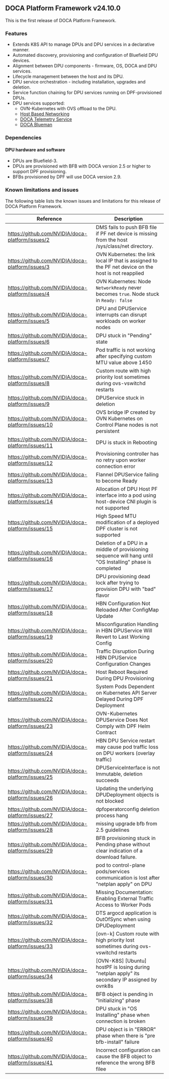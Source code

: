 ## DOCA Platform Framework v24.10.0

This is the first release of DOCA Platform Framework.

### Features

- Extends K8S API to manage DPUs and DPU services in a declarative manner.
- Automated discovery, provisioning and configuration of Bluefield DPU devices.
- Alignment between DPU components - firmware, OS, DOCA and DPU services.
- Lifecycle management between the host and its DPU.
- DPU service orchestration - including installation, upgrades and deletion.
- Service function chaining for DPU services running on DPF-provisioned DPUs.
- DPU services supported:
    - OVN-Kubernetes with OVS offload to the DPU.
    - [Host Based Networking](https://docs.nvidia.com/doca/sdk/nvidia+doca+hbn+service+guide/index.html)
    - [DOCA Telemetry Service](https://docs.nvidia.com/doca/sdk/nvidia+doca+telemetry+service+guide/index.html)
    - [DOCA Blueman](https://docs.nvidia.com/doca/sdk/nvidia+doca+blueman+service+guide/index.html)

### Dependencies

#### DPU hardware and software

- DPUs are Bluefield-3.
- DPUs are provisioned with BFB with DOCA version 2.5 or higher to support DPF provisioning.
- BFBs provisioned by DPF will use DOCA version 2.9.

### Known limitations and issues

The following table lists the known issues and limitations for this release of DOCA Platform Framework.

| Reference                                         | Description                                                                                               |
| ------------------------------------------------- | --------------------------------------------------------------------------------------------------------- |
| https://github.com/NVIDIA/doca-platform/issues/2  | DMS fails to push BFB file if PF net device is missing from the host /sys/class/net directory.            |
| https://github.com/NVIDIA/doca-platform/issues/3  | OVN Kubernetes: the link local IP that is assigned to the PF net device on the host is not reapplied      |
| https://github.com/NVIDIA/doca-platform/issues/4  | OVN Kubernetes: Node `NetworkReady` never becomes `true`. Node stuck in `Ready: false`                    |
| https://github.com/NVIDIA/doca-platform/issues/5  | DPU and DPUService interrupts can disrupt workloads on worker nodes                                       |
| https://github.com/NVIDIA/doca-platform/issues/6  | DPU stuck in "Pending" state                                                                              |
| https://github.com/NVIDIA/doca-platform/issues/7  | Pod traffic is not working after specifying custom MTU value above 1450                                   |
| https://github.com/NVIDIA/doca-platform/issues/8  | Custom route with high priority lost sometimes during ovs-vswitchd restarts                               |
| https://github.com/NVIDIA/doca-platform/issues/9  | DPUService stuck in deletion                                                                              |
| https://github.com/NVIDIA/doca-platform/issues/10 | OVS bridge IP created by OVN Kubernetes on Control Plane nodes is not persistent                          |
| https://github.com/NVIDIA/doca-platform/issues/11 | DPU is stuck in Rebooting                                                                                 |
| https://github.com/NVIDIA/doca-platform/issues/12 | Provisioning controller has no retry upon worker connection error                                         |
| https://github.com/NVIDIA/doca-platform/issues/13 | Flannel DPUService failing to become Ready                                                                |
| https://github.com/NVIDIA/doca-platform/issues/14 | Allocation of DPU Host PF interface into a pod using host-device CNI plugin is not supported              |
| https://github.com/NVIDIA/doca-platform/issues/15 | High Speed MTU modification of a deployed DPF cluster is not supported                                    |
| https://github.com/NVIDIA/doca-platform/issues/16 | Deletion of a DPU in a middle of provisioning sequence will hang until "OS Installing" phase is completed |
| https://github.com/NVIDIA/doca-platform/issues/17 | DPU provisioning dead lock after trying to provision DPU with "bad" flavor                                |
| https://github.com/NVIDIA/doca-platform/issues/18 | HBN Configuration Not Reloaded After ConfigMap Update                                                     |
| https://github.com/NVIDIA/doca-platform/issues/19 | Misconfiguration Handling in HBN DPUService Will Revert to Last Working Config                            |
| https://github.com/NVIDIA/doca-platform/issues/20 | Traffic Disruption During HBN DPUService Configuration Changes                                            |
| https://github.com/NVIDIA/doca-platform/issues/21 | Host Reboot Required During DPU Provisioning                                                              |
| https://github.com/NVIDIA/doca-platform/issues/22 | System Pods Dependent on Kubernetes API Server Delayed During DPF Deployment                              |
| https://github.com/NVIDIA/doca-platform/issues/23 | OVN-Kubernetes DPUService Does Not Comply with DPF Helm Contract                                          |
| https://github.com/NVIDIA/doca-platform/issues/24 | HBN DPU Service restart may cause pod traffic loss on DPU workers (overlay traffic)                       |
| https://github.com/NVIDIA/doca-platform/issues/25 | DPUServiceInterface is not Immutable, deletion succeeds                                                   |
| https://github.com/NVIDIA/doca-platform/issues/26 | Updating the underlying DPUDeployment objects is not blocked                                              |
| https://github.com/NVIDIA/doca-platform/issues/27 | dpfoperatorconfig deletion process hang                                                                   |
| https://github.com/NVIDIA/doca-platform/issues/28 | missing upgrade bfb from 2.5 guidelines                                                                   |
| https://github.com/NVIDIA/doca-platform/issues/29 | BFB provisioning stuck in Pending phase without clear indication of a download failure.                   |
| https://github.com/NVIDIA/doca-platform/issues/30 | pod to control-plane pods/services communication is lost after "netplan apply" on DPU                     |
| https://github.com/NVIDIA/doca-platform/issues/31 | Missing Documentation: Enabling External Traffic Access to Worker Pods                                    |
| https://github.com/NVIDIA/doca-platform/issues/32 | DTS argocd application is OutOfSync when using DPUDeployment                                              |
| https://github.com/NVIDIA/doca-platform/issues/33 | [ovn-k] Custom route with high priority lost sometimes during ovs-vswitchd restarts                       |
| https://github.com/NVIDIA/doca-platform/issues/34 | [OVN-K8S] [Ubuntu] hostPF is losing during "netplan apply" its secondary IP assigned by ovnk8s            |
| https://github.com/NVIDIA/doca-platform/issues/38 | BFB object is pending in "Initializing" phase                                                             |
| https://github.com/NVIDIA/doca-platform/issues/39 | DPU stuck in "OS Installing" phase when connection is broken                                              |
| https://github.com/NVIDIA/doca-platform/issues/40 | DPU object is in "ERROR" phase when there is "pre bfb-install" failure                                    |
| https://github.com/NVIDIA/doca-platform/issues/41 | Incorrect configuration can cause the BFB object to reference the wrong BFB filee                         |
